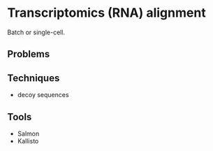 # Transcriptomics (RNA) alignment

Batch or single-cell.

## Problems


## Techniques
- decoy sequences

## Tools
- Salmon
- Kallisto

